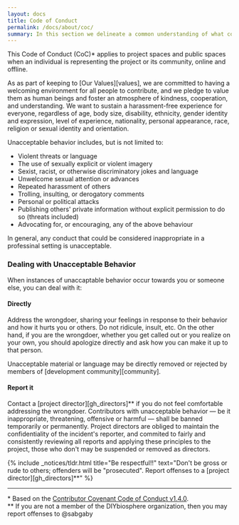 ```yaml
---
layout: docs
title: Code of Conduct
permalink: /docs/about/coc/
summary: In this section we delineate a common understanding of what constitutes a welcoming and enriching working environment
---
```


This Code of Conduct (CoC)\* applies to project spaces and public spaces when an individual is representing the project or its community, online and offline.

As as part of keeping to [Our Values][values], we are committed to having a welcoming environment for all people to contribute, and we pledge to value them as human beings and foster an atmosphere of kindness, cooperation, and understanding. We want to sustain a harassment-free experience for everyone, regardless of age, body size, disability, ethnicity, gender identity and expression, level of experience, nationality, personal appearance, race, religion or sexual identity and orientation.

Unacceptable behavior includes, but is not limited to:

- Violent threats or language
- The use of sexually explicit or violent imagery
- Sexist, racist, or otherwise discriminatory jokes and language
- Unwelcome sexual attention or advances
- Repeated harassment of others
- Trolling, insulting, or derogatory comments
- Personal or political attacks
- Publishing others' private information without explicit permission to do so (threats included)
- Advocating for, or encouraging, any of the above behaviour

In general, any conduct that could be considered inappropriate in a professinal setting is unacceptable.

### Dealing with Unacceptable Behavior
When instances of unaccaptable behavior occur towards you or someone else, you can deal with it:

#### **Directly**
Address the wrongdoer, sharing your feelings in response to their behavior and how it hurts you or others. Do not ridicule, insult, etc. On the other hand, if you are the wrongdoer, whether you get called out or you realize on your own, you should apologize directly and ask how you can make it up to that person.

Unacceptable material or language may be directly removed or rejected by members of [development community][community].

#### **Report it**
Contact a [project director][gh_directors]\*\* if you do not feel comfortable addressing the wrongdoer. Contributors with unacceptable behavior ­­­— be it inappropriate, threatening, offensive or harmful — shall be banned temporarily or permanently. Project directors are obliged to maintain the confidentiality of the incident's reporter, and commited to fairly and consistently reviewing all reports and applying these principles to the project, those who don't may be suspended or removed as directors.

{% include _notices/tldr.html title="Be respectful!!" text="Don't be gross or rude to others; offenders will be &quot;prosecuted&quot;. Report offenses to a [project director][gh_directors]**" %}

- - -
\* Based on the [Contributor Covenant Code of Conduct v1.4.0][1]. <br>
\*\* If you are not a member of the DIYbiosphere organization, then you may report offenses to @sabgaby

[1]: http://contributor-covenant.org/version/1/4/
